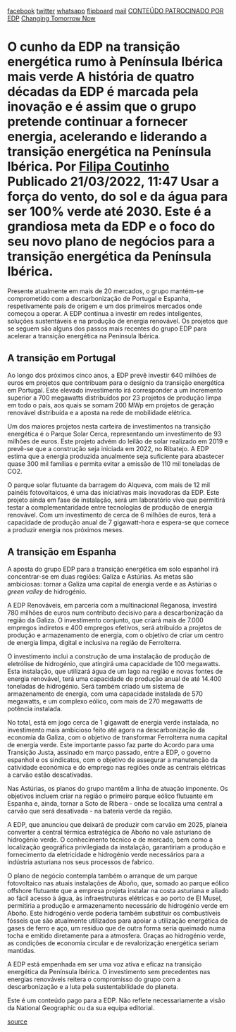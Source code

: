 [facebook](https://www.facebook.com/sharer/sharer.php?u=https%3A%2F%2Fwww.natgeo.pt%2Fchanging-tomorrow-now%2F2021%2F12%2Fo-cunho-da-edp-na-transicao-energetica-rumo-a-peninsula-iberica-mais-verde) [twitter](https://twitter.com/share?url=https%3A%2F%2Fwww.natgeo.pt%2Fchanging-tomorrow-now%2F2021%2F12%2Fo-cunho-da-edp-na-transicao-energetica-rumo-a-peninsula-iberica-mais-verde&via=natgeo&text=O%20cunho%20da%20EDP%20na%20transi%C3%A7%C3%A3o%20energ%C3%A9tica%20rumo%20%C3%A0%20Pen%C3%ADnsula%20Ib%C3%A9rica%20mais%20verde) [whatsapp](https://web.whatsapp.com/send?text=https%3A%2F%2Fwww.natgeo.pt%2Fchanging-tomorrow-now%2F2021%2F12%2Fo-cunho-da-edp-na-transicao-energetica-rumo-a-peninsula-iberica-mais-verde) [flipboard](https://share.flipboard.com/bookmarklet/popout?v=2&title=O%20cunho%20da%20EDP%20na%20transi%C3%A7%C3%A3o%20energ%C3%A9tica%20rumo%20%C3%A0%20Pen%C3%ADnsula%20Ib%C3%A9rica%20mais%20verde&url=https%3A%2F%2Fwww.natgeo.pt%2Fchanging-tomorrow-now%2F2021%2F12%2Fo-cunho-da-edp-na-transicao-energetica-rumo-a-peninsula-iberica-mais-verde) [mail](mailto:?subject=NatGeo&body=https%3A%2F%2Fwww.natgeo.pt%2Fchanging-tomorrow-now%2F2021%2F12%2Fo-cunho-da-edp-na-transicao-energetica-rumo-a-peninsula-iberica-mais-verde%20-%20O%20cunho%20da%20EDP%20na%20transi%C3%A7%C3%A3o%20energ%C3%A9tica%20rumo%20%C3%A0%20Pen%C3%ADnsula%20Ib%C3%A9rica%20mais%20verde) [CONTEÚDO PATROCINADO POR EDP](https://www.edp.com/pt-pt/changing-tomorrow-now) [Changing Tomorrow Now](https://www.natgeo.pt/meio-ambiente) 
# O cunho da EDP na transição energética rumo à Península Ibérica mais verde A história de quatro décadas da EDP é marcada pela inovação e é assim que o grupo pretende continuar a fornecer energia, acelerando e liderando a transição energética na Península Ibérica. Por [Filipa Coutinho](https://www.natgeo.pt/autor/filipa-coutinho) Publicado 21/03/2022, 11:47 Usar a força do vento, do sol e da água para ser 100% verde até 2030. Este é a grandiosa meta da EDP e o foco do seu novo plano de negócios para a transição energética da Península Ibérica. 

Presente atualmente em mais de 20 mercados, o grupo mantém-se comprometido com a descarbonização de Portugal e Espanha, respetivamente país de origem e um dos primeiros mercados onde começou a operar. A EDP continua a investir em redes inteligentes, soluções sustentáveis e na produção de energia renovável. Os projetos que se seguem são alguns dos passos mais recentes do grupo EDP para acelerar a transição energética na Península Ibérica. 

## **A transição em Portugal** 
Ao longo dos próximos cinco anos, a EDP prevê investir 640 milhões de euros em projetos que contribuam para o desígnio da transição energética em Portugal. Este elevado investimento irá corresponder a um incremento superior a 700 megawatts distribuídos por 23 projetos de produção limpa em todo o país, aos quais se somam 200 MWp em projetos de geração renovável distribuída e a aposta na rede de mobilidade elétrica. 

Um dos maiores projetos nesta carteira de investimentos na transição energética é o Parque Solar Cerca, representando um investimento de 93 milhões de euros. Este projeto advém do leilão de solar realizado em 2019 e prevê-se que a construção seja iniciada em 2022, no Ribatejo. A EDP estima que a energia produzida anualmente seja suficiente para abastecer quase 300 mil famílias e permita evitar a emissão de 110 mil toneladas de CO2. 

O parque solar flutuante da barragem do Alqueva, com mais de 12 mil painéis fotovoltaicos, é uma das iniciativas mais inovadoras da EDP. Este projeto ainda em fase de instalação, será um laboratório vivo que permitirá testar a complementaridade entre tecnologias de produção de energia renovável. Com um investimento de cerca de 6 milhões de euros, terá a capacidade de produção anual de 7 gigawatt-hora e espera-se que comece a produzir energia nos próximos meses. 

## **A transição em Espanha** 
A aposta do grupo EDP para a transição energética em solo espanhol irá concentrar-se em duas regiões: Galiza e Astúrias. As metas são ambiciosas: tornar a Galiza uma capital de energia verde e as Astúrias o _green valley_ de hidrogénio. 

A EDP Renováveis, em parceria com a multinacional Reganosa, investirá 780 milhões de euros num contributo decisivo para a descarbonização da região da Galiza. O investimento conjunto, que criará mais de 7.000 empregos indiretos e 400 empregos efetivos, será atribuído a projetos de produção e armazenamento de energia, com o objetivo de criar um centro de energia limpa, digital e inclusiva na região de Ferrolterra. 

O investimento inclui a construção de uma instalação de produção de eletrólise de hidrogénio, que atingirá uma capacidade de 100 megawatts. Esta instalação, que utilizará água de um lago na região e novas fontes de energia renovável, terá uma capacidade de produção anual de até 14.400 toneladas de hidrogénio. Será também criado um sistema de armazenamento de energia, com uma capacidade instalada de 570 megawatts, e um complexo eólico, com mais de 270 megawatts de potência instalada. 

No total, está em jogo cerca de 1 gigawatt de energia verde instalada, no investimento mais ambicioso feito até agora na descarbonização da economia da Galiza, com o objetivo de transformar Ferrolterra numa capital de energia verde. Este importante passo faz parte do Acordo para uma Transição Justa, assinado em março passado, entre a EDP, o governo espanhol e os sindicatos, com o objetivo de assegurar a manutenção da catividade económica e do emprego nas regiões onde as centrais elétricas a carvão estão descativadas. 

Nas Astúrias, os planos do grupo mantêm a linha de atuação imponente. Os objetivos incluem criar na região o primeiro parque eólico flutuante em Espanha e, ainda, tornar a Soto de Ribera - onde se localiza uma central a carvão que será desativada - na bateria verde da região. 

A EDP, que anunciou que deixará de produzir com carvão em 2025, planeia converter a central térmica estratégica de Aboño no vale asturiano de hidrogénio verde. O conhecimento técnico e de mercado, bem como a localização geográfica privilegiada da instalação, garantiriam a produção e fornecimento da eletricidade e hidrogénio verde necessários para a indústria asturiana nos seus processos de fabrico. 

O plano de negócio contempla também o arranque de um parque fotovoltaico nas atuais instalações de Aboño, que, somado ao parque eólico offshore flutuante que a empresa projeta instalar na costa asturiana e aliado ao fácil acesso à água, às infraestruturas elétricas e ao porto de El Musel, permitiria a produção e armazenamento necessário de hidrogénio verde em Aboño. Este hidrogénio verde poderia também substituir os combustíveis fósseis que são atualmente utilizados para apoiar a utilização energética de gases de ferro e aço, um resíduo que de outra forma seria queimado numa tocha e emitido diretamente para a atmosfera. Graças ao hidrogénio verde, as condições de economia circular e de revalorização energética seriam mantidas. 

A EDP está empenhada em ser uma voz ativa e eficaz na transição energética da Península Ibérica. O investimento sem precedentes nas energias renováveis reitera o compromisso do grupo com a descarbonização e a luta pela sustentabilidade do planeta. 

Este é um conteúdo pago para a EDP. Não reflete necessariamente a visão da National Geographic ou da sua equipa editorial. 



[source](https://www.natgeo.pt/changing-tomorrow-now/2021/12/o-cunho-da-edp-na-transicao-energetica-rumo-a-peninsula-iberica-mais-verde)